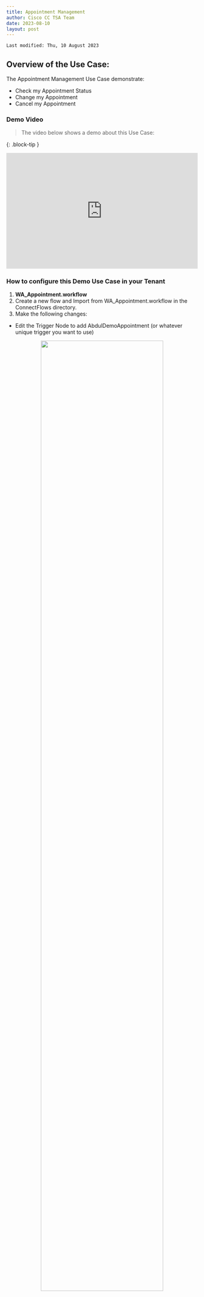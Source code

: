 ```yaml
---
title: Appointment Management
author: Cisco CC TSA Team
date: 2023-08-10
layout: post
---
```


```
Last modified: Thu, 10 August 2023
```

## Overview of the Use Case:

The Appointment Management Use Case demonstrate:

- Check my Appointment Status
- Change my Appointment
- Cancel my Appointment


### Demo Video

> The video below shows a demo about this Use Case:

{: .block-tip }
<div style="padding-bottom:60.25%; position:relative; display:block; width: 100%">
	<iframe src="https://app.vidcast.io/share/959c34cd-e8b7-48d4-8c4c-93236832d513" width="100%" height="100%" title="Station Login" frameborder="0" loading="lazy" allowfullscreen style="position:absolute; top:0; left: 0"></iframe>
</div>

### How to configure this Demo Use Case in your Tenant

1.	**WA_Appointment.workflow**
2. Create a new flow and Import from WA_Appointment.workflow in the ConnectFlows directory.
3. Make the following changes:
- 	Edit the Trigger Node to add AbdulDemoAppointment (or whatever unique trigger you want to use)

<center><img src="https://webexcctsa.github.io/wxcc-usecases/assets/gitbook/images/Appointment/triggerword.png" width="80%"></center>



- In the Agent Handover path edit the Queue Task to add your own queue
- Open and save All Receive nodes.
- Open the QnABot node and select the QA BOT created above [QA BOT Name]
- Save and Make Live – select the appropriate WhatsApp App.



# Flows 
WA_Appointment.workflow

<br>
<br>
---

  <script>
    document.addEventListener('DOMContentLoaded', () => {
      console.log('DOMContentLoaded OKOK')
    })

    window.addEventListener('load', () => {
      console.log('window load OK')
    })
  </script>

<p style="text-align:center"><strong>Congratulations, you have completed this lab! You can continue with the next one.</strong></p>
		
<center><img src="https://webexcctsa.github.io/wxcc-usecases/assets/gitbook/images/webex-small.png" width="100"></center>

